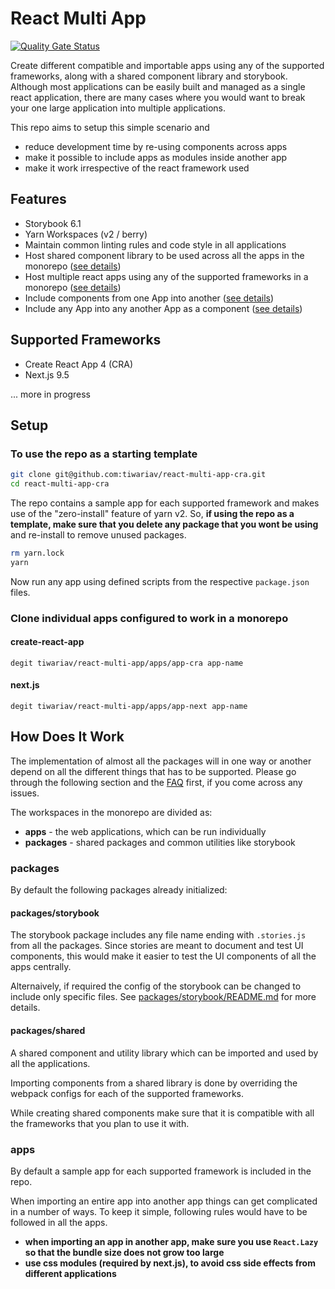 # React Multi App

[![Quality Gate Status](https://sonarcloud.io/api/project_badges/measure?project=tiwariav_react-multi-app&metric=alert_status)](https://sonarcloud.io/dashboard?id=tiwariav_react-multi-app)

Create different compatible and importable apps using any of the supported frameworks, along with a shared component library and storybook.  
Although most applications can be easily built and managed as a single react application, there are many cases where you would want to break your one large application into multiple applications.  

This repo aims to setup this simple scenario and

- reduce development time by re-using components across apps
- make it possible to include apps as modules inside another app
- make it work irrespective of the react framework used

## Features

- Storybook 6.1
- Yarn Workspaces (v2 / berry)
- Maintain common linting rules and code style in all applications
- Host shared component library to be used across all the apps in the monorepo ([see details](#how-does-it-work))
- Host multiple react apps using any of the supported frameworks in a monorepo ([see details](#how-does-it-work))
- Include components from one App into another ([see details](#how-does-it-work))
- Include any App into any another App as a component ([see details](#how-does-it-work))

## Supported Frameworks

- Create React App 4 (CRA)
- Next.js 9.5

... more in progress

## Setup

### To use the repo as a starting template

```bash
git clone git@github.com:tiwariav/react-multi-app-cra.git
cd react-multi-app-cra
```

The repo contains a sample app for each supported framework and makes use of the "zero-install" feature of yarn v2. So, **if using the repo as a template, make sure that you delete any package that you wont be using** and re-install to remove unused packages.

```bash
rm yarn.lock
yarn
```

Now run any app using defined scripts from the respective `package.json` files.

### Clone individual apps configured to work in a monorepo

#### create-react-app

`degit tiwariav/react-multi-app/apps/app-cra app-name`

#### next.js

`degit tiwariav/react-multi-app/apps/app-next app-name`

## How Does It Work

The implementation of almost all the packages will in one way or another depend on all the different things that has to be supported.
Please go through the following section and the [FAQ](#faq) first, if you come across any issues.

The workspaces in the monorepo are divided as:

- **apps** - the web applications, which can be run individually
- **packages** - shared packages and common utilities like storybook

### packages

By default the following packages already initialized:

#### packages/storybook

The storybook package includes any file name ending with `.stories.js` from all the packages. Since stories are meant to document and test UI components, this would make it easier to test the UI components of all the apps centrally.

Alternaively, if required the config of the storybook can be changed to include only specific files. See [packages/storybook/README.md](https://github.com/tiwariav/react-multi-app/blob/main/packages/storybook/README.md) for more details.

#### packages/shared

A shared component and utility library which can be imported and used by all the applications.

Importing components from a shared library is done by overriding the webpack configs for each of the supported frameworks.

While creating shared components make sure that it is compatible with all the frameworks that you plan to use it with.

### apps

By default a sample app for each supported framework is included in the repo.

When importing an entire app into another app things can get complicated in a number of ways. To keep it simple, following rules would have to be followed in all the apps.

- **when importing an app in another app, make sure you use `React.Lazy` so that the bundle size
does not grow too large**
- **use css modules (required by next.js), to avoid css side effects from different applications**
